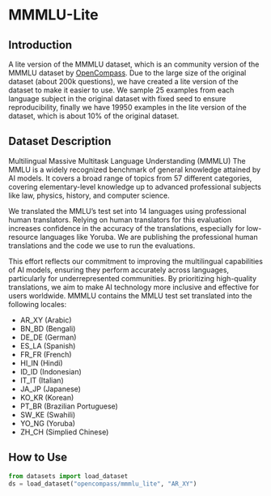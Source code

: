 # MMMLU-Lite

## Introduction

A lite version of the MMMLU dataset, which is an community version of the MMMLU dataset by [OpenCompass](https://github.com/open-compass/opencompass). Due to the large size of the original dataset (about 200k questions), we have created a lite version of the dataset to make it easier to use. We sample 25 examples from each language subject in the original dataset with fixed seed to ensure reproducibility, finally we have 19950 examples in the lite version of the dataset, which is about 10% of the original dataset.


## Dataset Description
Multilingual Massive Multitask Language Understanding (MMMLU)
The MMLU is a widely recognized benchmark of general knowledge attained by AI models. It covers a broad range of topics from 57 different categories, covering elementary-level knowledge up to advanced professional subjects like law, physics, history, and computer science.

We translated the MMLU’s test set into 14 languages using professional human translators. Relying on human translators for this evaluation increases confidence in the accuracy of the translations, especially for low-resource languages like Yoruba. We are publishing the professional human translations and the code we use to run the evaluations.

This effort reflects our commitment to improving the multilingual capabilities of AI models, ensuring they perform accurately across languages, particularly for underrepresented communities. By prioritizing high-quality translations, we aim to make AI technology more inclusive and effective for users worldwide.
MMMLU contains the MMLU test set translated into the following locales:

- AR_XY (Arabic)
- BN_BD (Bengali)
- DE_DE (German)
- ES_LA (Spanish)
- FR_FR (French)
- HI_IN (Hindi)
- ID_ID (Indonesian)
- IT_IT (Italian)
- JA_JP (Japanese)
- KO_KR (Korean)
- PT_BR (Brazilian Portuguese)
- SW_KE (Swahili)
- YO_NG (Yoruba)
- ZH_CH (Simplied Chinese)


## How to Use

```python
from datasets import load_dataset
ds = load_dataset("opencompass/mmmlu_lite", "AR_XY")
```
